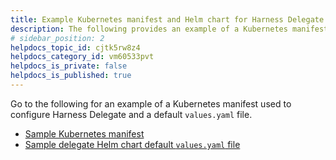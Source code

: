 ```yaml
---
title: Example Kubernetes manifest and Helm chart for Harness Delegate
description: The following provides an example of a Kubernetes manifest and Helm chart used to configure Harness Delegate. 
# sidebar_position: 2
helpdocs_topic_id: cjtk5rw8z4
helpdocs_category_id: vm60533pvt
helpdocs_is_private: false
helpdocs_is_published: true
---
```


Go to the following for an example of a Kubernetes manifest used to configure Harness Delegate and a default `values.yaml` file.

- [Sample Kubernetes manifest](https://github.com/harness/delegate-kubernetes-manifest/blob/main/harness-delegate.yaml)
- [Sample delegate Helm chart default `values.yaml` file](https://github.com/harness/delegate-helm-chart/blob/main/harness-delegate-ng/values.yaml)

